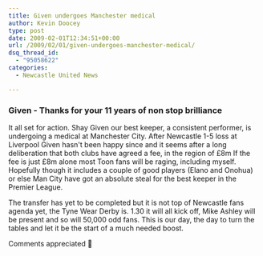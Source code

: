 ```yaml
---
title: Given undergoes Manchester medical
author: Kevin Doocey
type: post
date: 2009-02-01T12:34:51+00:00
url: /2009/02/01/given-undergoes-manchester-medical/
dsq_thread_id:
  - "95058622"
categories:
  - Newcastle United News

---
```

### Given - Thanks for your 11 years of non stop brilliance 

It all set for action. Shay Given our best keeper, a consistent performer, is undergoing a medical at Manchester City. After Newcastle 1-5 loss at Liverpool Given hasn't been happy since and it seems after a long deliberation that both clubs have agreed a fee, in the region of £8m If the fee is just £8m alone most Toon fans will be raging, including myself. Hopefully though it includes a couple of good players (Elano and Onohua) or else Man City have got an absolute steal for the best keeper in the Premier League.

The transfer has yet to be completed but it is not top of Newcastle fans agenda yet, the Tyne Wear Derby is. 1.30 it will all kick off, Mike Ashley will be present and so will 50,000 odd fans. This is our day, the day to turn the tables and let it be the start of a much needed boost.

Comments appreciated 🙂
